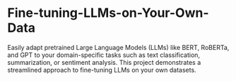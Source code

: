# Fine-tuning-LLMs-on-Your-Own-Data
Easily adapt pretrained Large Language Models (LLMs) like BERT, RoBERTa, and GPT to your domain-specific tasks such as text classification, summarization, or sentiment analysis. This project demonstrates a streamlined approach to fine-tuning LLMs on your own datasets.
